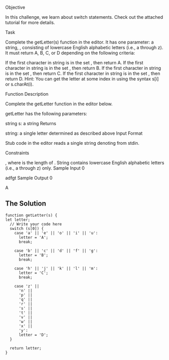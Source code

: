 Objective

In this challenge, we learn about switch statements. Check out the attached tutorial for more details.

Task

Complete the getLetter(s) function in the editor. It has one parameter: a string, , consisting of lowercase English alphabetic letters (i.e., a through z). It must return A, B, C, or D depending on the following criteria:

If the first character in string  is in the set , then return A.
If the first character in string  is in the set , then return B.
If the first character in string  is in the set , then return C.
If the first character in string  is in the set , then return D.
Hint: You can get the letter at some index  in  using the syntax s[i] or s.charAt(i).

Function Description

Complete the getLetter function in the editor below.

getLetter has the following parameters:

string s: a string
Returns

string: a single letter determined as described above
Input Format

Stub code in the editor reads a single string denoting  from stdin.

Constraints

, where  is the length of .
String  contains lowercase English alphabetic letters (i.e., a through z) only.
Sample Input 0

adfgt
Sample Output 0

A

## The Solution
```
function getLetter(s) {
let letter;
  // Write your code here
  switch (s[0]) {
    case 'a' || 'e' || 'o' || 'i' || 'u':
      letter = 'A';
      break;

    case 'b' || 'c' || 'd' || 'f' || 'g':
      letter = 'B';
      break;

    case 'h' || 'j' || 'k' || 'l' || 'm':
      letter = 'C';
      break;

    case 'z' ||
      'n' ||
      'p' ||
      'q' ||
      'r' ||
      's' ||
      't' ||
      'v' ||
      'w' ||
      'x' ||
      'y':
      letter = 'D';
  }

  return letter;
}
```